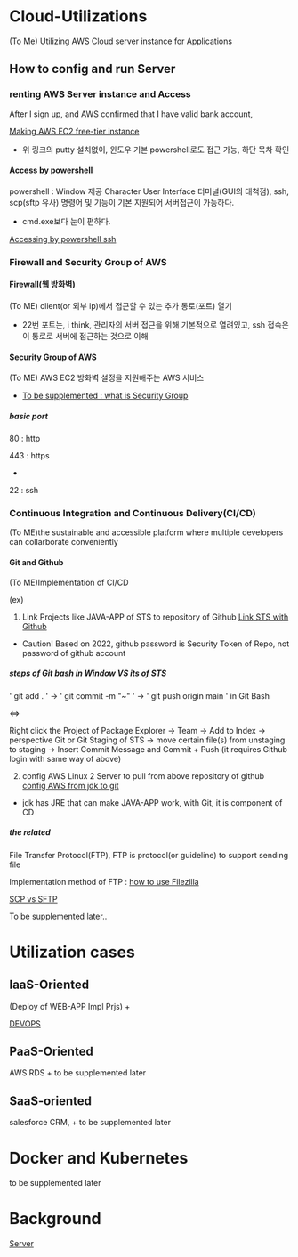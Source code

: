 # Cloud-Utilizations
(To Me) Utilizing AWS Cloud server instance for Applications

## How to config and run Server

### renting AWS Server instance and Access
After I sign up, and AWS confirmed that I have valid bank account,

[Making AWS EC2 free-tier instance](https://taetaetae.github.io/2019/04/14/aws-freetier-create-and-ssh-access/)
* 위 링크의 putty 설치없이, 윈도우 기본 powershell로도 접근 가능, 하단 목차 확인

#### Access by powershell
powershell : Window 제공 Character User Interface 터미널(GUI의 대척점), ssh, scp(sftp 유사) 명령어 및 기능이 기본 지원되어 서버접근이 가능하다.

+ cmd.exe보다 눈이 편하다.

[Accessing by powershell ssh](https://docs.aws.amazon.com/ko_kr/AWSEC2/latest/UserGuide/AccessingInstancesLinux.html)

### Firewall and Security Group of AWS

#### Firewall(웹 방화벽)
(To ME) client(or 외부 ip)에서 접근할 수 있는 추가 통로(포트) 열기

* 22번 포트는, i think, 관리자의 서버 접근을 위해 기본적으로 열려있고, ssh 접속은 이 통로로 서버에 접근하는 것으로 이해

#### Security Group of AWS
(To ME) AWS EC2 방화벽 설정을 지원해주는 AWS 서비스

* [To be supplemented : what is Security Group](https://m.blog.naver.com/PostView.naver?isHttpsRedirect=true&blogId=jwyoon25&logNo=221498209697)

##### basic port
80 : http

443 : https

-

22 : ssh

### Continuous Integration and Continuous Delivery(CI/CD)
(To ME)the sustainable and accessible platform where multiple developers can collarborate conveniently

#### Git and Github
(To ME)Implementation of CI/CD

(ex)

1. Link Projects like JAVA-APP of STS to repository of Github
[Link STS with Github](https://all-record.tistory.com/163)

* Caution! Based on 2022, github password is Security Token of Repo, not password of github account

##### steps of Git bash in Window VS its of STS
' git add . ' -> ' git commit -m "~" ' -> ' git push origin main ' in Git Bash

<=>

Right click the Project of Package Explorer
-> Team
-> Add to Index
-> perspective Git or Git Staging of STS
-> move certain file(s) from unstaging to staging
-> Insert Commit Message and Commit + Push (it requires Github login with same way of above)

2. config AWS Linux 2 Server to pull from above repository of github
[config AWS from jdk to git](https://tigger.dev/entry/aws-git)

* jdk has JRE that can make JAVA-APP work, with Git, it is component of CD

##### the related
 File Transfer Protocol(FTP), FTP is protocol(or guideline) to support sending file

Implementation method of FTP : [how to use Filezilla](https://luji.tistory.com/9)

[SCP vs SFTP](https://parkadd.tistory.com/129)

To be supplemented later.. 

# Utilization cases
## IaaS-Oriented
(Deploy of WEB-APP Impl Prjs) +

[DEVOPS](https://github.com/devsacti/Cloud-Utilizations/tree/main/DEVOPS)

## PaaS-Oriented
AWS RDS
+
to be supplemented later

## SaaS-oriented 
salesforce CRM,
+
to be supplemented later

# Docker and Kubernetes
to be supplemented later

# Background
[Server](https://github.com/devsacti/Server)